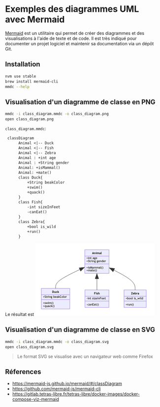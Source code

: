 # Exemples des diagrammes UML avec Mermaid

[Mermaid](https://mermaid-js.github.io) est un utilitaire qui permet de créer des diagrammes et des visualisations à l'aide de texte et de code. Il est très indiqué pour documenter un projet logiciel et maintenir sa documentation via un dépôt Git.

## Installation
```bash
nvm use stable
brew install mermaid-cli
mmdc --help
```

## Visualisation d'un diagramme de classe en PNG
```bash
mmdc -i class_diagram.mmdc -o class_diagram.png
open class_diagram.png
```

`class_diagram.mmdc`:
```
 classDiagram
      Animal <|-- Duck
      Animal <|-- Fish
      Animal <|-- Zebra
      Animal : +int age
      Animal : +String gender
      Animal: +isMammal()
      Animal: +mate()
      class Duck{
          +String beakColor
          +swim()
          +quack()
      }
      class Fish{
          -int sizeInFeet
          -canEat()
      }
      class Zebra{
          +bool is_wild
          +run()
      }
```

Le résultat est 
![Class Diagram](class_diagram.png)


## Visualisation d'un diagramme de classe en SVG
```bash
mmdc -i class_diagram.mmdc -o class_diagram.svg
open class_diagram.svg
```

> Le format SVG se visualise avec un navigateur web comme Firefox

## Réferences
* https://mermaid-js.github.io/mermaid/#/classDiagram
* https://github.com/mermaid-js/mermaid-cli
* https://gitlab.tetras-libre.fr/tetras-libre/docker-images/docker-compose-viz-mermaid


